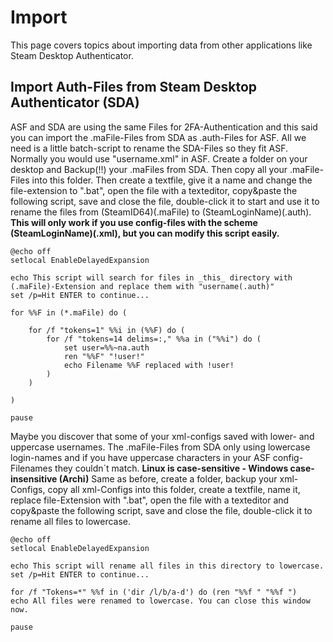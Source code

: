 # Import

This page covers topics about importing data from other applications like Steam Desktop Authenticator.

## Import Auth-Files from Steam Desktop Authenticator (SDA)

ASF and SDA are using the same Files for 2FA-Authentication and this said you can import the .maFile-Files from SDA as .auth-Files for ASF. All we need is a little batch-script to rename the SDA-Files so they fit ASF. Normally you would use "username.xml" in ASF. Create a folder on your desktop and Backup(!!) your .maFiles from SDA. Then copy all your .maFile-Files into this folder. Then create a textfile, give it a name and change the file-extension to ".bat", open the file with a texteditor, copy&paste the following script, save and close the file, double-click it to start and use it to rename the files from (SteamID64)(.maFile) to (SteamLoginName)(.auth). **This will only work if you use config-files with the scheme (SteamLoginName)(.xml), but you can modify this script easily.**

```batch
@echo off
setlocal EnableDelayedExpansion

echo This script will search for files in _this_ directory with (.maFile)-Extension and replace them with "username(.auth)"
set /p=Hit ENTER to continue...

for %%F in (*.maFile) do (

	for /f "tokens=1" %%i in (%%F) do (
		for /f "tokens=14 delims=:," %%a in ("%%i") do (
			set user=%%~na.auth
			ren "%%F" "!user!"
			echo Filename %%F replaced with !user!
		)
	)

)

pause
```

Maybe you discover that some of your xml-configs saved with lower- and uppercase usernames. The .maFile-Files from SDA only using lowercase login-names and if you have uppercase characters in your ASF config-Filenames they couldn´t match. **Linux is case-sensitive - Windows case-insensitive (Archi)** Same as before, create a folder, backup your xml-Configs, copy all xml-Configs into this folder, create a textfile, name it, replace file-Extension with ".bat", open the file with a texteditor and copy&paste the following script, save and close the file, double-click it to rename all files to lowercase.

```batch
@echo off
setlocal EnableDelayedExpansion

echo This script will rename all files in this directory to lowercase.
set /p=Hit ENTER to continue...

for /f "Tokens=*" %%f in ('dir /l/b/a-d') do (ren "%%f " "%%f ")
echo All files were renamed to lowercase. You can close this window now.

pause
```